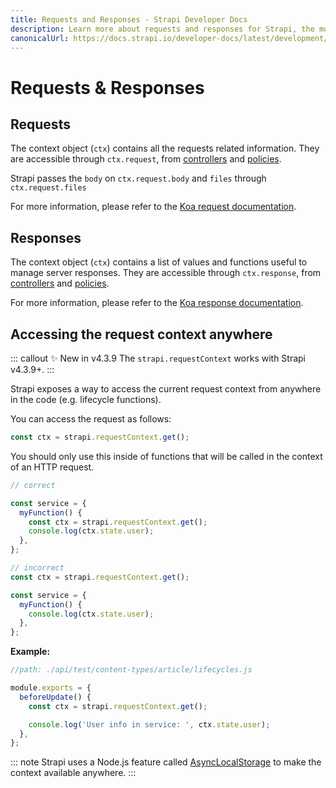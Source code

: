 ```yaml
---
title: Requests and Responses - Strapi Developer Docs
description: Learn more about requests and responses for Strapi, the most popular headless CMS.
canonicalUrl: https://docs.strapi.io/developer-docs/latest/development/backend-customization/requests-responses.html
---
```


# Requests & Responses

## Requests

The context object (`ctx`) contains all the requests related information. They are accessible through `ctx.request`, from [controllers](/developer-docs/latest/development/backend-customization/controllers.md) and [policies](/developer-docs/latest/development/backend-customization/policies.md).

Strapi passes the `body` on `ctx.request.body` and `files` through `ctx.request.files`

For more information, please refer to the [Koa request documentation](http://koajs.com/#request).

## Responses

The context object (`ctx`) contains a list of values and functions useful to manage server responses. They are accessible through `ctx.response`, from [controllers](/developer-docs/latest/development/backend-customization/controllers.md) and [policies](/developer-docs/latest/development/backend-customization/policies.md).

For more information, please refer to the [Koa response documentation](http://koajs.com/#response).

## Accessing the request context anywhere

::: callout ✨ New in v4.3.9
The `strapi.requestContext` works with Strapi v4.3.9+.
:::

Strapi exposes a way to access the current request context from anywhere in the code (e.g. lifecycle functions).

You can access the request as follows:

```js
const ctx = strapi.requestContext.get();
```

You should only use this inside of functions that will be called in the context of an HTTP request.

```js
// correct

const service = {
  myFunction() {
    const ctx = strapi.requestContext.get();
    console.log(ctx.state.user);
  },
};

// incorrect
const ctx = strapi.requestContext.get();

const service = {
  myFunction() {
    console.log(ctx.state.user);
  },
};
```

**Example:**

```js
//path: ./api/test/content-types/article/lifecycles.js

module.exports = {
  beforeUpdate() {
    const ctx = strapi.requestContext.get();

    console.log('User info in service: ', ctx.state.user);
  },
};
```

::: note
Strapi uses a Node.js feature called [AsyncLocalStorage](https://nodejs.org/docs/latest-v16.x/api/async_context.html#class-asynclocalstorage) to make the context available anywhere.
:::
